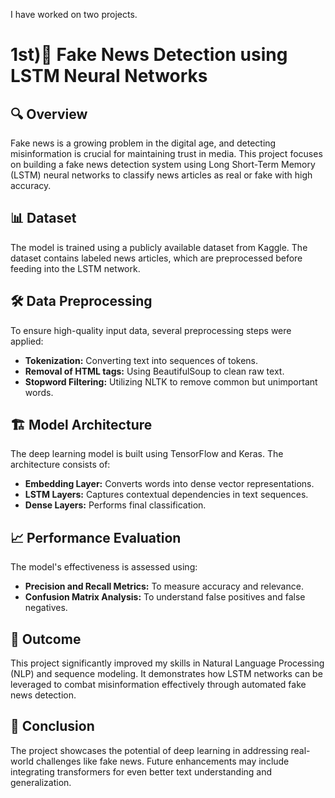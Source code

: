 I have worked on two projects.
# 1st)🚀 Fake News Detection using LSTM Neural Networks

## 🔍 Overview
Fake news is a growing problem in the digital age, and detecting misinformation is crucial for maintaining trust in media. This project focuses on building a fake news detection system using Long Short-Term Memory (LSTM) neural networks to classify news articles as real or fake with high accuracy.

## 📊 Dataset
The model is trained using a publicly available dataset from Kaggle. The dataset contains labeled news articles, which are preprocessed before feeding into the LSTM network.

## 🛠️ Data Preprocessing
To ensure high-quality input data, several preprocessing steps were applied:
- **Tokenization:** Converting text into sequences of tokens.
- **Removal of HTML tags:** Using BeautifulSoup to clean raw text.
- **Stopword Filtering:** Utilizing NLTK to remove common but unimportant words.

## 🏗️ Model Architecture
The deep learning model is built using TensorFlow and Keras. The architecture consists of:
- **Embedding Layer:** Converts words into dense vector representations.
- **LSTM Layers:** Captures contextual dependencies in text sequences.
- **Dense Layers:** Performs final classification.

## 📈 Performance Evaluation
The model's effectiveness is assessed using:
- **Precision and Recall Metrics:** To measure accuracy and relevance.
- **Confusion Matrix Analysis:** To understand false positives and false negatives.

## 🎯 Outcome
This project significantly improved my skills in Natural Language Processing (NLP) and sequence modeling. It demonstrates how LSTM networks can be leveraged to combat misinformation effectively through automated fake news detection.

## 📝 Conclusion
The project showcases the potential of deep learning in addressing real-world challenges like fake news. Future enhancements may include integrating transformers for even better text understanding and generalization.
